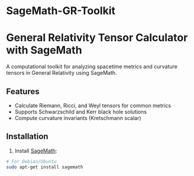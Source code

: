# SageMath-GR-Toolkit
# General Relativity Tensor Calculator with SageMath

A computational toolkit for analyzing spacetime metrics and curvature tensors in General Relativity using SageMath.

## Features
- Calculate Riemann, Ricci, and Weyl tensors for common metrics
- Supports Schwarzschild and Kerr black hole solutions
- Compute curvature invariants (Kretschmann scalar)

## Installation
1. Install [SageMath](https://www.sagemath.org/download.html):
```bash
# For Debian/Ubuntu
sudo apt-get install sagemath




